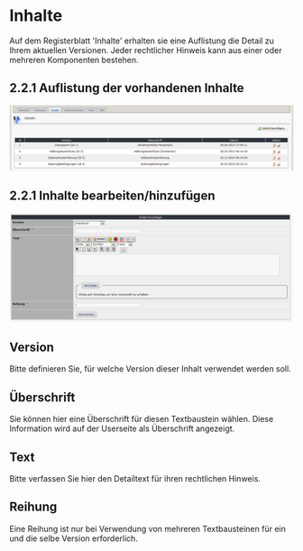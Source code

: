 # Inhalte

Auf dem Registerblatt 'Inhalte' erhalten sie eine Auflistung die Detail zu Ihrem aktuellen Versionen. Jeder rechtlicher Hinweis kann aus einer oder mehreren Komponenten bestehen.

## 2.2.1 Auflistung der vorhandenen Inhalte

![](../../.gitbook/assets/2admin_contents_list%20%281%29.png)

## 2.2.1 Inhalte bearbeiten/hinzufügen

![](../../.gitbook/assets/2admin_contents_add.png)

## Version

Bitte definieren Sie, für welche Version dieser Inhalt verwendet werden soll.

## Überschrift

Sie können hier eine Überschrift für diesen Textbaustein wählen. Diese Information wird auf der Userseite als Überschrift angezeigt.

## Text

Bitte verfassen Sie hier den Detailtext für ihren rechtlichen Hinweis.

## Reihung

Eine Reihung ist nur bei Verwendung von mehreren Textbausteinen für ein und die selbe Version erforderlich.

